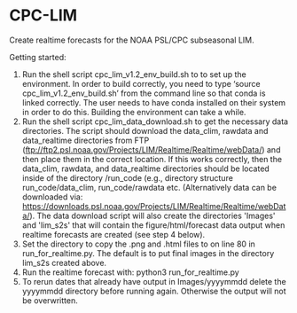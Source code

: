 # CPC-LIM
Create realtime forecasts for the NOAA PSL/CPC subseasonal LIM.

Getting started:

1) Run the shell script cpc_lim_v1.2_env_build.sh to to set up the environment. In order to build correctly, you need to type ‘source cpc_lim_v1.2_env_build.sh’ from the command line so that conda is linked correctly. The user needs to have conda installed on their system in order to do this. Building the environment can take a while.
2) Run the shell script cpc_lim_data_download.sh to get the necessary data directories. The script should download the data_clim, rawdata and data_realtime directories from FTP (ftp://ftp2.psl.noaa.gov/Projects/LIM/Realtime/Realtime/webData/) and then place them in the correct location. If this works correctly, then the data_clim, rawdata, and data_realtime directories should be located inside of the directory /run_code (e.g.,  directory structure run_code/data_clim, run_code/rawdata etc. (Alternatively data can be downloaded via: https://downloads.psl.noaa.gov/Projects/LIM/Realtime/Realtime/webData/). The data download script will also create the directories 'Images' and 'lim_s2s' that will contain the figure/html/forecast data output when realtime forecasts are created (see step 4 below).
3) Set the directory to copy the .png and .html files to on line 80 in run_for_realtime.py. The default is to put final images in the directory lim_s2s created above.
4) Run the realtime forecast with: python3 run_for_realtime.py
5) To rerun dates that already have output in Images/yyyymmdd delete the yyyymmdd directory before running again. Otherwise the output will not be overwritten.
